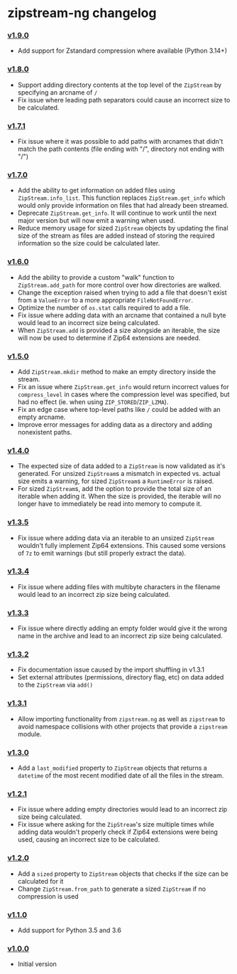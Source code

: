 zipstream-ng changelog
======================

### [v1.9.0]
- Add support for Zstandard compression where available (Python 3.14+)

### [v1.8.0]
- Support adding directory contents at the top level of the `ZipStream` by specifying an arcname of `/`
- Fix issue where leading path separators could cause an incorrect size to be calculated.

### [v1.7.1]
- Fix issue where it was possible to add paths with arcnames that didn't match the path contents
  (file ending with "/", directory not ending with "/")

### [v1.7.0]
- Add the ability to get information on added files using `ZipStream.info_list`. This function
  replaces `ZipStream.get_info` which would only provide information on files that had already been
  streamed.
- Deprecate `ZipStream.get_info`. It will continue to work until the next major version but
  will now emit a warning when used.
- Reduce memory usage for sized `ZipStream` objects by updating the final size of the stream as
  files are added instead of storing the required information so the size could be calculated later.

### [v1.6.0]
- Add the ability to provide a custom "walk" function to `ZipStream.add_path` for more control
  over how directories are walked.
- Change the exception raised when trying to add a file that doesn't exist from a `ValueError` to a
  more appropriate `FileNotFoundError`.
- Optimize the number of `os.stat` calls required to add a file.
- Fix issue where adding data with an arcname that contained a null byte would lead to an incorrect
  size being calculated.
- When `ZipStream.add` is provided a size alongside an iterable, the size will now be used to
  determine if Zip64 extensions are needed.

### [v1.5.0]
- Add `ZipStream.mkdir` method to make an empty directory inside the stream.
- Fix an issue where `ZipStream.get_info` would return incorrect values for `compress_level` in
  cases where the compression level was specified, but had no effect (ie. when using
  `ZIP_STORED`/`ZIP_LZMA`).
- Fix an edge case where top-level paths like `/` could be added with an empty arcname.
- Improve error messages for adding data as a directory and adding nonexistent paths.

### [v1.4.0]
- The expected size of data added to a `ZipStream` is now validated as it's generated. For unsized
  `ZipStream`s a mismatch in expected vs. actual size emits a warning, for sized `ZipStream`s a
  `RuntimeError` is raised.
- For sized `ZipStream`s, add the option to provide the total size of an iterable when adding it.
  When the size is provided, the iterable will no longer have to immediately be read into memory to
  compute it.

### [v1.3.5]
- Fix issue where adding data via an iterable to an unsized `ZipStream` wouldn't fully implement
  Zip64 extensions. This caused some versions of `7z` to emit warnings (but still properly extract
  the data).

### [v1.3.4]
- Fix issue where adding files with multibyte characters in the filename would lead to an incorrect
  zip size being calculated.

### [v1.3.3]
- Fix issue where directly adding an empty folder would give it the wrong name in the archive and
  lead to an incorrect zip size being calculated.

### [v1.3.2]
- Fix documentation issue caused by the import shuffling in v1.3.1
- Set external attributes (permissions, directory flag, etc) on data added to the `ZipStream` via `add()`

### [v1.3.1]
- Allow importing functionality from `zipstream.ng` as well as `zipstream` to avoid namespace
  collisions with other projects that provide a `zipstream` module.

### [v1.3.0]
- Add a `last_modified` property to `ZipStream` objects that returns a `datetime` of the most recent
  modified date of all the files in the stream.

### [v1.2.1]
- Fix issue where adding empty directories would lead to an incorrect zip size being calculated.
- Fix issue where asking for the `ZipStream`'s size multiple times while adding data wouldn't
  properly check if Zip64 extensions were being used, causing an incorrect size to be calculated.

### [v1.2.0]
- Add a `sized` property to `ZipStream` objects that checks if the size can be calculated for it
- Change `ZipStream.from_path` to generate a sized `ZipStream` if no compression is used

### [v1.1.0]
- Add support for Python 3.5 and 3.6

### [v1.0.0]
- Initial version

 [v1.0.0]: https://github.com/pR0Ps/zipstream-ng/commit/72b2721c0593fb99fdc2d9537f52b1c3bc1d736f
 [v1.1.0]: https://github.com/pR0Ps/zipstream-ng/compare/v1.0.0...v1.1.0
 [v1.2.0]: https://github.com/pR0Ps/zipstream-ng/compare/v1.1.0...v1.2.0
 [v1.2.1]: https://github.com/pR0Ps/zipstream-ng/compare/v1.2.0...v1.2.1
 [v1.3.0]: https://github.com/pR0Ps/zipstream-ng/compare/v1.2.1...v1.3.0
 [v1.3.1]: https://github.com/pR0Ps/zipstream-ng/compare/v1.3.0...v1.3.1
 [v1.3.2]: https://github.com/pR0Ps/zipstream-ng/compare/v1.3.1...v1.3.2
 [v1.3.3]: https://github.com/pR0Ps/zipstream-ng/compare/v1.3.2...v1.3.3
 [v1.3.4]: https://github.com/pR0Ps/zipstream-ng/compare/v1.3.3...v1.3.4
 [v1.3.5]: https://github.com/pR0Ps/zipstream-ng/compare/v1.3.4...v1.3.5
 [v1.4.0]: https://github.com/pR0Ps/zipstream-ng/compare/v1.3.5...v1.4.0
 [v1.5.0]: https://github.com/pR0Ps/zipstream-ng/compare/v1.4.0...v1.5.0
 [v1.6.0]: https://github.com/pR0Ps/zipstream-ng/compare/v1.5.0...v1.6.0
 [v1.7.0]: https://github.com/pR0Ps/zipstream-ng/compare/v1.6.0...v1.7.0
 [v1.7.1]: https://github.com/pR0Ps/zipstream-ng/compare/v1.7.0...v1.7.1
 [v1.8.0]: https://github.com/pR0Ps/zipstream-ng/compare/v1.7.1...v1.8.0
 [v1.9.0]: https://github.com/pR0Ps/zipstream-ng/compare/v1.8.0...v1.9.0
